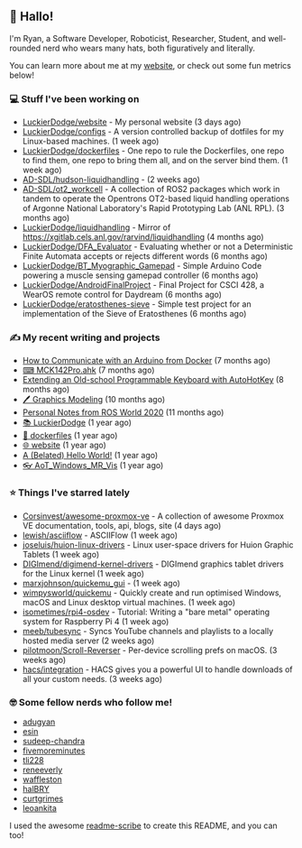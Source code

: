 ## 👋 Hallo!

I'm Ryan, a Software Developer, Roboticist, Researcher, Student, and well-rounded nerd who wears many hats, both figuratively and literally.

You can learn more about me at my [website](https://ryandlewis.dev), or check out some fun metrics below!

### 💻 Stuff I've been working on

- [LuckierDodge/website](https://github.com/LuckierDodge/website) - My personal website (3 days ago)
- [LuckierDodge/configs](https://github.com/LuckierDodge/configs) - A version controlled backup of dotfiles for my Linux-based machines. (1 week ago)
- [LuckierDodge/dockerfiles](https://github.com/LuckierDodge/dockerfiles) - One repo to rule the Dockerfiles, one repo to find them, one repo to bring them all, and on the server bind them. (1 week ago)
- [AD-SDL/hudson-liquidhandling](https://github.com/AD-SDL/hudson-liquidhandling) -  (2 weeks ago)
- [AD-SDL/ot2_workcell](https://github.com/AD-SDL/ot2_workcell) - A collection of ROS2 packages which work in tandem to operate the Opentrons OT2-based liquid handling operations of Argonne National Laboratory&#39;s Rapid Prototyping Lab (ANL RPL). (3 months ago)
- [LuckierDodge/liquidhandling](https://github.com/LuckierDodge/liquidhandling) - Mirror of https://xgitlab.cels.anl.gov/rarvind/liquidhandling (4 months ago)
- [LuckierDodge/DFA_Evaluator](https://github.com/LuckierDodge/DFA_Evaluator) - Evaluating whether or not a Deterministic Finite Automata accepts or rejects different words (6 months ago)
- [LuckierDodge/BT_Myographic_Gamepad](https://github.com/LuckierDodge/BT_Myographic_Gamepad) - Simple Arduino Code powering a muscle sensing gamepad controller (6 months ago)
- [LuckierDodge/AndroidFinalProject](https://github.com/LuckierDodge/AndroidFinalProject) - Final Project for CSCI 428, a WearOS remote control for Daydream (6 months ago)
- [LuckierDodge/eratosthenes-sieve](https://github.com/LuckierDodge/eratosthenes-sieve) - Simple test project for an implementation of the Sieve of Eratosthenes (6 months ago)

### ✍ My recent writing and projects

- [How to Communicate with an Arduino from Docker](https://ryandlewis.dev/posts/howtoarduinodocker/) (7 months ago)
- [⌨ MCK142Pro.ahk](https://ryandlewis.dev/projects/mck142pro/) (7 months ago)
- [Extending an Old-school Programmable Keyboard with AutoHotKey](https://ryandlewis.dev/posts/mck142pro/) (8 months ago)
- [🖊 Graphics Modeling](https://ryandlewis.dev/projects/graphics/) (10 months ago)
- [Personal Notes from ROS World 2020](https://ryandlewis.dev/posts/rosworld2020/) (11 months ago)
- [📚 LuckierDodge](https://ryandlewis.dev/projects/README/) (1 year ago)
- [🐋 dockerfiles](https://ryandlewis.dev/projects/dockerfiles/) (1 year ago)
- [🌐 website](https://ryandlewis.dev/projects/website/) (1 year ago)
- [A (Belated) Hello World!](https://ryandlewis.dev/posts/helloworld/) (1 year ago)
- [👓 AoT_Windows_MR_Vis](https://ryandlewis.dev/projects/aot_wmr_vis/) (1 year ago)

### ⭐ Things I've starred lately

- [Corsinvest/awesome-proxmox-ve](https://github.com/Corsinvest/awesome-proxmox-ve) - A collection of awesome Proxmox VE documentation, tools, api, blogs, site (4 days ago)
- [lewish/asciiflow](https://github.com/lewish/asciiflow) - ASCIIFlow (1 week ago)
- [joseluis/huion-linux-drivers](https://github.com/joseluis/huion-linux-drivers) - Linux user-space drivers for Huion Graphic Tablets (1 week ago)
- [DIGImend/digimend-kernel-drivers](https://github.com/DIGImend/digimend-kernel-drivers) - DIGImend graphics tablet drivers for the Linux kernel (1 week ago)
- [marxjohnson/quickemu_gui](https://github.com/marxjohnson/quickemu_gui) -  (1 week ago)
- [wimpysworld/quickemu](https://github.com/wimpysworld/quickemu) - Quickly create and run optimised Windows, macOS and Linux desktop virtual machines. (1 week ago)
- [isometimes/rpi4-osdev](https://github.com/isometimes/rpi4-osdev) - Tutorial: Writing a &#34;bare metal&#34; operating system for Raspberry Pi 4 (1 week ago)
- [meeb/tubesync](https://github.com/meeb/tubesync) - Syncs YouTube channels and playlists to a locally hosted media server (2 weeks ago)
- [pilotmoon/Scroll-Reverser](https://github.com/pilotmoon/Scroll-Reverser) - Per-device scrolling prefs on macOS. (3 weeks ago)
- [hacs/integration](https://github.com/hacs/integration) - HACS gives you a powerful UI to handle downloads of all your custom needs. (3 weeks ago)

### 🤓 Some fellow nerds who follow me!

- [adugyan](https://github.com/adugyan)
- [esin](https://github.com/esin)
- [sudeep-chandra](https://github.com/sudeep-chandra)
- [fivemoreminutes](https://github.com/fivemoreminutes)
- [tli228](https://github.com/tli228)
- [reneeverly](https://github.com/reneeverly)
- [waffleston](https://github.com/waffleston)
- [halBRY](https://github.com/halBRY)
- [curtgrimes](https://github.com/curtgrimes)
- [leoankita](https://github.com/leoankita)

I used the awesome [readme-scribe](https://github.com/muesli/readme-scribe) to create this README, and you can too!
